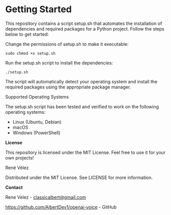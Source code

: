 # **Getting Started**

  

This repository contains a script setup.sh that automates the installation of dependencies and required packages for a Python project. Follow the steps below to get started:

  
  

Change the permissions of setup.sh to make it executable:

  

    sudo chmod +x setup.sh

  

Run the setup.sh script to install the dependencies:

  

    ./setup.sh

  

The script will automatically detect your operating system and install the required packages using the appropriate package manager.

Supported Operating Systems

  

The setup.sh script has been tested and verified to work on the following operating systems:

  

 - Linux (Ubuntu, Debian)
 - macOS
 - Windows (PowerShell)

  

**License**

  

This repository is licensed under the MIT License. Feel free to use it for your own projects!

René Vélez

  
  

Distributed under the MIT License. See LICENSE for more information.

**Contact**

  

Rene Velez - classicalbert@gmail.com

https://github.com/AlbertDev1/openai-voice - GitHub

